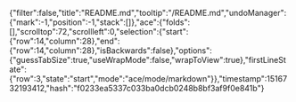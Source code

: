 {"filter":false,"title":"README.md","tooltip":"/README.md","undoManager":{"mark":-1,"position":-1,"stack":[]},"ace":{"folds":[],"scrolltop":72,"scrollleft":0,"selection":{"start":{"row":14,"column":28},"end":{"row":14,"column":28},"isBackwards":false},"options":{"guessTabSize":true,"useWrapMode":false,"wrapToView":true},"firstLineState":{"row":3,"state":"start","mode":"ace/mode/markdown"}},"timestamp":1516732193412,"hash":"f0233ea5337c033ba0dcb0248b8bf3af9f0e841b"}